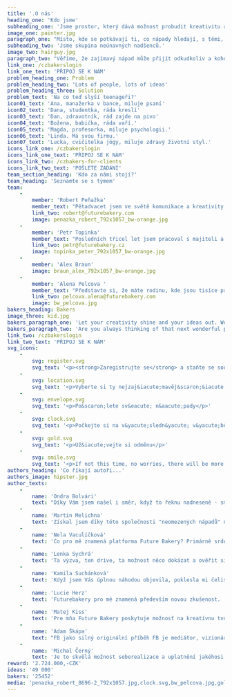 ```yaml
---
title: '.O nás'
heading_one: 'Kdo jsme'
subheading_one: 'Jsme prostor, který dává možnost probudit kreativitu a nápady v každém z nás.'
image_one: painter.jpg
paragraph_one: "Místo, kde se potkávají ti, co nápady hledají, s těmi, co je mají. Ti, co je hledají, dostanou na výběr z mnoha skvělých nápadů. Ti, co je mají, dostanou odměnu, když je jejich nápad vybrán.\r\nJsme nekonečná skupina tvůrčích a vynalézavých lidí.\r\nMyslíme, že je důležité vytvářet prostor pro tvorbu a nápady. Věříme, že je fér dát možnost každému, kdo chce tvořit. Proto je nás tolik a snažíme se růst každým dnem."
subheading_two: 'Jsme skupina neúnavných nadšenců.'
image_two: hairguy.jpg
paragraph_two: "Věříme, že zajímavý nápad může přijít odkudkoliv a kohokoliv.\r\nZ knihy, z hospody, z povídání si s manželkou, ze super stráveného víkendu, z tramvaje, v kuchyni, před spaním, při běhání, od vědce i od studenta, od profíka i od amatéra, od mladších i od starších, od ..."
link_one: /czbakerslogin
link_one_text: 'PŘIPOJ SE K NÁM'
problem_heading_one: Problem
problem_heading_two: 'Lots of people, lots of ideas'
problem_heading_three: Solution
problem_text: 'Na co teď slyší teenageři?'
icon01_text: 'Ana, manažerka v bance, miluje psaní'
icon02_text: 'Dana, studentka, ráda kreslí'
icon03_text: 'Dan, zdravotník, rád zajde na pivo'
icon04_text: 'Božena, babička, ráda vaří.'
icon05_text: 'Magda, profesorka, miluje psychologii.'
icon06_text: 'Linda. Má svou firmu.'
icon07_text: 'Lucka, cvičitelka jógy, miluje zdravý životní styl.'
icons_link_one: /czbakerslogin
icons_link_one_text: 'PŘIPOJ SE K NÁM'
icons_link_two: /czbakers-for-clients
icons_link_two_text: 'POŠLETE ZADÁNÍ'
team_section_heading: 'Kdo za námi stojí?'
team_heading: 'Seznamte se s týmem'
team:
    -
        member: 'Robert Peňažka'
        member_text: "Pětadvacet jsem ve světě komunikace a kreativity. Pořád začínám, abych mohl končit a končím, abych mohl pořád začínat.\r\nPo 9 letech jsem skončil jako šéf Leo Burnett Praha, založil agenturu Kaspen, abych po 7 letech zase odešel a\_založil studio Yinachi. Hledám vášnivé klienty, propojuji světy komerce a\_umění. Stojím za projektem Kmeny, za knihami Neboj a Velký Bobek. Vydávám časopis Magnus. Jsem strejdou Kašpárka v\_rohlíku a\_festivalu Kefír. Jsem spoluzakladatelem \"Rodiče vítáni\" a\_s\_Petrem Topinkou jsme vybudovali rodinu Future Bakery."
        link_two: robert@futurebakery.com
        image: penazka_robert_792x1057_bw-orange.jpg
    -
        member: 'Petr Topinka'
        member_text: "Posledních třicel let jsem pracoval s majiteli a šéfy úspěšných firem po celém světě. Dokonce s politiky a šéfy států.\r\nPomáhám jim se strategickým marketingem a komunikací.\r\nDlouhá léta jsem byl spojen s agenturní sítí BBDO Worldwide. Pracoval  jsem v BBDO Toronto a vedl jsem pražskou pobočku, která stálla za výzmnamnými projekty kreativně i byznysově u nás i v regionu CEE. Našel jsem a pomohl rozvinout stovky talentů.\r\nTo všechno mi pohohlo ještě líp vidět, že dav dokáže víc než ti “nahoře”. Proto jsme s Robertem Peňažkou postavili platformu Future Bakery. Aby se každý mohl podílet, abychom líp poslouchali a aby věci líp fungovaly."
        link_two: petr@futurebakery.cz
        image: topinka_peter_792x1057_bw-orange.jpg
    -
        member: 'Alex Braun'
        image: braun_alex_792x1057_bw-orange.jpg
    -
        member: 'Alena Pelcova '
        member_text: "Představte si, že máte rodinu, kde jsou tisíce příbuzných.\r\nTak přesně o takovou rodinu se Alena stará. Rodinu Future Bakery, kde je asi pětadvacettisíc lidí “z davu”. Lidí, kteří mají super energii a nápady.  \r\nMoc dobře víme, že nikdo nejsme tak chytří jako my všichni dohromady. I to, že kreativní jsme všichni. Stačí dát impuls a už to jede. Tenhle svět je plný kreativity, svěžích a pro někoho divních nápadů a pohledů na svět. Naše práce je s tím umět pracovat a dát těmu všemu život."
        link_two: pelcova.alena@futurebakery.com
        image: bw_pelcova.jpg
bakers_heading: Bakers
image_three: kid.jpg
bakers_paragraph_one: 'Let your creativity shine and your ideas out. We will have an abundance of great projects, that will inspire you. Help us solve them!! Have fun with it!'
bakers_paragraph_two: 'Are you always thinking of that next wonderful product or are you passionate about creativity, writing or digital design? Or you just love sharing your opinion.'
link_two: /czbakerslogin
link_two_text: 'PŘIPOJ SE K NÁM'
svg_icons:
    -
        svg: register.svg
        svg_text: '<p><strong>Zaregistrujte se</strong> a staňte se souč&aacute;st&iacute; největ&scaron;&iacute;ho kreativn&iacute;ho oddělen&iacute; v Česk&eacute; republice</p>'
    -
        svg: location.svg
        svg_text: '<p>Vyberte si ty nejzaj&iacute;mavěj&scaron;&iacute; zad&aacute;n&iacute; a probl&eacute;my</p>'
    -
        svg: envelope.svg
        svg_text: '<p>Po&scaron;lete sv&eacute; n&aacute;pady</p>'
    -
        svg: clock.svg
        svg_text: '<p>Počkejte si na v&yacute;sledn&yacute; v&yacute;běr n&aacute;padů od klienta</p>'
    -
        svg: gold.svg
        svg_text: '<p>Už&iacute;vejte si odměnu</p>'
    -
        svg: smile.svg
        svg_text: '<p>If not this time, no worries, there will be more projects</p>'
authors_heading: 'Co říkají autoři...'
authors_image: hipster.jpg
author_texts:
    -
        name: 'Ondra Bolvári'
        text: "Díky Vám jsem našel i směr, když to řeknu nadneseně - smysl pracovního života.\_😁\_Protože jsem pořád nevěděl, co by mě bavilo a pak jste přišli Vy a naučili jste mě svobodně, a kolikrát bezhlavě, psát nesmysly, které i sem tam někoho zaujmou. Takže ač jsem dodělal IT školu, tak stejně jsem se vrhl do online marketingu, kde jsem se našel. Teď si plně spravuji firemní e-shop a řeším i marketingové věci kolem něj a to je přesně to, kam jsem došel jenom díky FutureBakery. Předtím by mě to nikdy nenapadlo, ani bych se o tohle odvětví nezajímal, protože bych ho prostě neznal."
    -
        name: 'Martin Melichna'
        text: 'Získal jsem díky této společnosti "neomezených nápadů" nový impuls, radost, těšení se na novou seberealizaci, či úsměv ze sklízení těch nejsladších a nejšťavnatějších plodů, když bylo mé snažení a mé nápady vybrány jako vítězné. Future Bakery mě doslova katapultovalo do mnohem soutěživějších výšin, levelů a sfér - než jsem před pár lety byl.'
    -
        name: 'Nela Vaculíčková'
        text: 'Co pro mě znamená platforma Future Bakery? Primárně srdeční záležitost. Je to vášeň. Je to radost. Je to chvilka, díky které je tu možnost ovlivnit svět kolem sebe.  Je to moje Future Bakery.'
    -
        name: 'Lenka Sychrá'
        text: 'Ta výzva, ten drive, ta možnost něco dokázat a ověřit si, že na to mám (nebo nemám). Možnost roztočit myšlení na plné obrátky a navíc mít šanci získat odměnu. Díky Vám prožívám zajímavé myšlenkové rozpoložení a mnoho emocí: zvědavost, někdy i nechuť, většinou však nadšení, když si čtu zadání nového projektu. Pak následuje intenzivní přemýšlení, zvídavost, kreativita, kontrola nápadu a radost, že jsem ho zvládla dokončit. A nejlepší je, když nakonec i vyhraju, to je pak ohromná radost a zaplaví mě pocity štěstí.'
    -
        name: 'Kamila Suchánková'
        text: 'Když jsem Vás úplnou náhodou objevila, poklesla mi čelist a to v tom nejlepším slova smyslu. Wooow. Konečně je tu něco nového a nesmírně tvůrčího pro nás všechny. Lhostejno na tom, jestli jsi student, designer, prodavačka či právník. Každý jeden z nás v této zemi se může zapojit do tvorby,  Za mě prostě super. Ve volném čase si mohu kdykoliv odskočit sem na stránky Future Bakery, popustit uzdu fantazii a příjemně se zrelaxovat od každodenní rutiny. Přičemž jde i o zdravou soutěživost a napětí, zda-li právě ten můj nápad je ten pravý. Zkrátka, cítím se být součástí skvělého týmu.'
    -
        name: 'Lucie Herz'
        text: 'Futurebakery pro mě znamená především novou zkušenost.  Ukázalo mi, že každý může uspět, když se nevzdává při neúspěchu. Jelikož portfolio zadavatelů je opravdu široké. Vymýšlení projektu je pro mě zábava a ještě větší výzva, jelikož vůbec nejsem z oboru.'
    -
        name: 'Matej Kiss'
        text: 'Pre mňa Future Bakery poskytuje možnosť na kreatívnu tvorbu. Je veľa techník a mobilných aplikácií na zlepšenie kreativity, ale vaša stránka ponúka reálne projekty z reálneho života a dáva reálne odmeny. A nie je to len o vymýšľaní reklamných kampaní. Ale projekty typu ako zlepšiť Interiér Fiatu, aby odrážal potrebu žien, čo urobiť so suchým zipsom, čo udrží X kilogramov alebo ako využiť čip na bez-kontaktné platby je aj technická záležitosť'
    -
        name: 'Adam Škápa'
        text: "FB jako silný originální příběh FB je mediátor, vizionář, mnich, guru, učitel, mistr, milenka, sex, divoká nespoutaná vášeň i hra s\_jasně danými pravidly, zločin i trest, svátek i práce, \_zábava, euforie i dřina a pláč (někdy), vítězství i prohra, milenka i přítel, … FB je laboratoř pozitivních emocí, laboratoř vlastní výzvy, ALCHYMISTA. FB\_ je především silný originální pozitivní příběh!!! FB velmi přesně a citlivě nastavuje podmínky spolupráce pro všechny strany – zpřesňuje oboustrannou orientaci!!! Není zde žádná diskriminace a fantazii se meze nekladou, motivace je hlavní aspekt, který se na FB GENIÁLNĚ používá! Je tu i zpětná vazba a finální hodnocení."
    -
        name: 'Michal Černý'
        text: 'Je to skvělá možnost seberealizace a uplatnění jakéhosi vrozeného talentu, který člověka provází už od základní školy, kdy se jeho příběh dostal do školního časopisu. První zveřejněný text je prostě zkušenost, která vám buď stačí a jdete dál, anebo vás fascinuje a jak rostete, zjišťujete, jakou má slovo moc a jak je tvárné. Tato platforma mi umožňuje takovou zkušenost zažít navíc rovnou i s takovými značkami, které prostupují celou společností, k čemuž se pojí jeden zajímavý fakt. Každý autor má nějakou message, podvědomou informaci, zkušenost, kterou různými formami chce poslat dál do světa. A každá taková příležitost, kdy tohle svoje poselství můžete propašovat do světa, který ovlivňuje lidské vědomí, by se neměla nechat odejít jen tak. Ale nad tím vším je prostě a jednoduše radost z tvoření a občas i skvělá zpráva, že právě váš nápad se líbil, zaujal a posunul prvotní myšlenku zásadním způsobem k cíli.'
reward: '2.724.000,-CZK'
ideas: '49 000'
bakers: '25452'
media: 'penazka_robert_8696-2_792x1057.jpg,clock.svg,bw_pelcova.jpg,gold.svg,envelope.svg,hipster.jpg,location.svg,hairguy.jpg,penazka_robert_8696-2_792x1057_bw.jpg,painter.jpg,pelcova.jpg,topinka_peter_8744-2_792x1057.jpg,register.svg,topinka_peter_8744-2_792x1057_bw.jpg,smile.svg,kid.jpg,topinka_peter_792x1057_bw-orange.jpg,penazka_robert_792x1057_bw-orange.jpg,braun_alex_792x1057_bw-orange.jpg'
---
```


